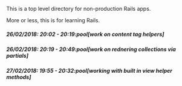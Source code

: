 This is a top level directory for non-production Rails apps.

More or less, this is for learning Rails.

##### 26/02/2018: 20:02 - 20:19:pool[work on content tag helpers]

##### 26/02/2018: 20:19 - 20:49:pool[work on rednering collections via partials]

##### 27/02/2018: 19:55 - 20:32:pool[working with built in view helper methods]
